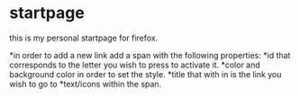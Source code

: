 # startpage
this is my personal startpage for firefox.

*in order to add a new link add a span with the following properties:
*id that corresponds to the letter you wish to press to activate it.
*color and background color in order to set the style.
*title that with in is the link you wish to go to
*text/icons within the span.